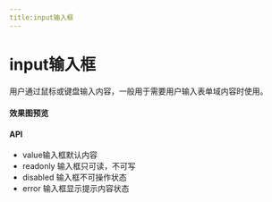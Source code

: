 ```yaml
---
title:input输入框
---
```

# input输入框
 用户通过鼠标或键盘输入内容，一般用于需要用户输入表单域内容时使用。
 #### 效果图预览
 <input-demo></input-demo>
 #### API
 - value输入框默认内容
 - readonly 输入框只可读，不可写
 - disabled 输入框不可操作状态
 - error 输入框显示提示内容状态             